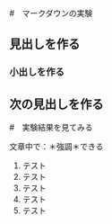#　マークダウンの実験
## 見出しを作る
### 小出しを作る
## 次の見出しを作る

#　実験結果を見てみる

文章中で：＊強調＊できる

1. テスト
1. テスト
1. テスト
1. テスト
1. テスト
